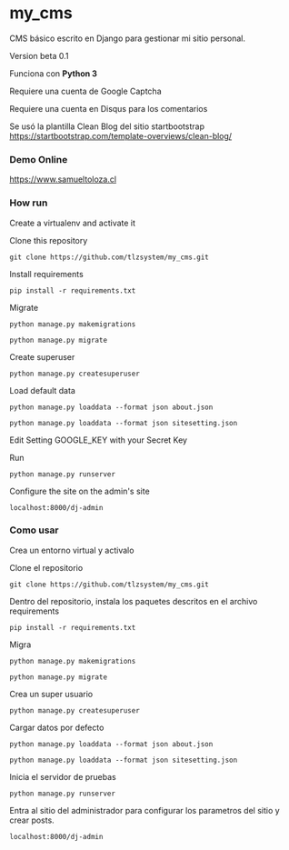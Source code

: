 # my_cms
CMS básico escrito en Django para gestionar mi sitio personal.

Version beta 0.1

Funciona con **Python 3**

Requiere una cuenta de Google Captcha

Requiere una cuenta en Disqus para los comentarios

Se usó la plantilla Clean Blog del sitio startbootstrap
https://startbootstrap.com/template-overviews/clean-blog/

### Demo Online
https://www.samueltoloza.cl

### How run

Create a virtualenv and activate it

Clone this repository
    
    git clone https://github.com/tlzsystem/my_cms.git
   
Install requirements

    pip install -r requirements.txt
  
Migrate
    
    python manage.py makemigrations

    python manage.py migrate
    

Create superuser

    python manage.py createsuperuser
    
Load default data

    python manage.py loaddata --format json about.json
    
    python manage.py loaddata --format json sitesetting.json
    
Edit Setting GOOGLE_KEY with your Secret Key

Run

    python manage.py runserver
    
Configure the site on the admin's site

    localhost:8000/dj-admin
    
 
 ### Como usar
 
 Crea un entorno virtual y activalo
 
 Clone el repositorio
 
    git clone https://github.com/tlzsystem/my_cms.git
    
 Dentro del repositorio, instala los paquetes descritos en el archivo requirements
 
    pip install -r requirements.txt
    
 Migra
 
    python manage.py makemigrations
 
    python manage.py migrate
  

  Crea un super usuario
  
    python manage.py createsuperuser
  
  Cargar datos por defecto

    python manage.py loaddata --format json about.json
    
    python manage.py loaddata --format json sitesetting.json
  
  Inicia el servidor de pruebas
  
    python manage.py runserver
    
  Entra al sitio del administrador para configurar los parametros del sitio y crear posts.
  
    localhost:8000/dj-admin
    
  
  




